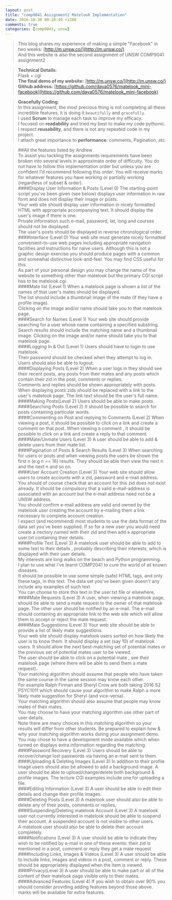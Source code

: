 ```yaml
---
layout: post
title: "comp9041 Assignment2 Matelook Implementation"
date: 2016-10-30 00:20:49 +1100
comments: true
categories: [comp9041, unsw]
---
```



> This blog shares my experience of making a simple "Facebook" in two weeks: [http://m.unsw.co/](http://m.unsw.co/)      
And this website is also the second assignment of UNSW COMP9041 assignment2

<!--more-->


> **Technical Details**:    
Flask + cgi     
**The final demo of my website:** [http://m.unsw.co/](http://m.unsw.co/)      
**Github address:** [https://github.com/daya0576/matelook_mini-facebook](https://github.com/daya0576/matelook_mini-facebook)    


> **Gracefully Coding**:    
In this assignment, the most precious thing is not completing all these incredible features, it is doing it `beautifully` and `gracefully`.      
I used **Scrum** to manage each task to improve my efficacy.    
I focused on **readability** and tried my best to make my code pythonic.   
I respect **reusability**, and there is not any repeated code in my project.    
I attach great importance to **performance**: comments, Pagination, etc.     

> ##All the features listed by Andrew       
To assist you tackling the assignments requirements have been broken into several levels in approximate order of difficulty. You do not have to follow this implementation order but unless you are confident I'd recommend following this order. You will receive marks for whatever features you have working or partially working (regardless of subset & order).    
####Display User Information & Posts (Level 0)
The starting-point script you've been given (see below) displays user information in raw form and does not display their image or posts.   
Your web site should display user information in nicely formatted HTML with appropriate accompanying text. It should display the user's image if there is one.    
Private information such e-mail, password, lat, long and courses should not be displayed.    
The user's posts should be displayed in reverse chronological order.    
####Interface (Level 0)
Your web site must generate nicely formatted convenient-to-use web pages including appropriate navigation facilities and instructions for naive users. Although this is not a graphic design exercise you should produce pages with a common and somewhat distinctive look-and-feel. You may find CSS useful for this.    
As part of your personal design you may change the name of the website to something other than matelook but the primary CGI script has to be matelook.cgi.    
####Mate list (Level 1)
When a matelook page is shown a list of the names of that user's mates should be displayed.    
The list should include a thumbnail image of the mate (if they have a profile image).    
Clicking on the image and/or name should take you to that matelook page.    
####Search for Names (Level 1)
Your web site should provide searching for a user whose name containing a specified substring. Search results should include the matching name and a thumbnail image. Clicking on the image and/or name should take you to that matelook page.    
####Logging In & Out (Level 1)
Users should have to login to use matelook.    
Their password should be checked when they attempt to log in.    
Users should also be able to logout.    
####Displaying Posts (Level 2)
When a user logs in they should see their recent posts, any posts from their mates and any posts which contain their zid in the post, comments or replies.    
Comments and replies should be shown appropriately with posts.    
When displaying posts zids should be replaced with a link to the user's matelook page. The link text should be the user's full name.    
####Making Posts(Level 2)
Users should be able to make posts.    
####Searching Posts (Level 2)
It should be possible to search for posts containing particular words.    
####Commenting on Post and replying to Comments (Level 2)
When viewing a post, it should be possible to click on a link and create a comment on that post. When viewing a comment , it should be possible to click on a link and create a reply to that comment.    
####Mate/Unmate Users (Level 3)
A user should be able to add & delete users from their mate list.    
####Pagination of Posts & Search Results (Level 3)
When searching for users or posts and when viewing posts the users be shown the first n (e.g n == 16) results. They should be able then view the next n and the next n and so on.   
####User Account Creation (Level 3)
Your web site should allow users to create accounts with a zid, password and e-mail address. You should of course check that an account for this zid does not exist already. It should be compulsory that a valid e-mail-address is associated with an account but the e-mail address need not be a UNSW address.    
You should confirm e-mail address are valid and owned by the matelook user creating the account by e-mailing them a link necessary to complete account creation.    
I expect (and recommend) most students to use the data format of the data set you've been supplied. If so for a new user you would need create a irectory named with their zid and then add a appropriate user.txt containing their details.    
####Profile Text (Level 3)
A matelook user should be able to add to some text to their details , probably describing their interests, which is displayed with their user details.    
My interests are long walks on the beach and Python programming.    
I plan to use what I've learnt COMP2041 to cure the world of all known diseases.    
It should be possible to use some simple (safe) HTML tags, and only these tags, in this text. The data set you've been given doesn't any include any examples of such text    
You can choose to store this text in the user.txt file or elsewhere,
####Mate Requests (Level 3)
A user, when viewing a matelook page, should be able to send a mate request to the owner of that matelook page. The other user should be notified by an e-mail. The e-mail should containing an appropriate link to the web site which will allow them to accept or reject the mate request.    
####Mate Suggestions (Level 3)
Your web site should be able to provide a list of likely mate suggestions.    
Your web site should display matelook users sorted on how likely the user is to know them. It should display a set (say 10) of matelook users. It should allow the next best-matching set of potential mates or the previous set of potential mates user to be viewed.    
The user should be able to click on a potential mate , see their matelook page (where there will be able to send them a mate request).    
Your matching algorithm should assume that people who have taken the same course in the same session may know each other.    
For example Ralph Firman and Sheryl Crow are both taking 2016 S2 PSYC1011 which should cause your algorithm to make Ralph a more likely mate suggestion for Sheryl (and vice-versa).    
Your matching algorithm should also assume that people may know mates of their mates.    
You may choose to have your matching algorithm use other part of user details.    
Note there are many choices in this matching algorithm so your results will differ from other students. Be prepared to explain how & why your matching algorithm works during your assignment demo. You may chose to have a development mode available which when turned on displays extra information regarding the matching.    
####Password Recovery (Level 3)
Users should be able to recover/change lost passwords via having an e-mail sent to them.    
####Uploading & Deleting Images (Level 3)
In addition to their profile image users should also be allowed to add a background image. A user should be able to upload/change/delete both background & profile images. The lecture CGI examples include one for uploading a file.    
####Editing Information (Level 3)
A user should be able to edit their details and change their profile images.    
####Deleting Posts (Level 3)
A matelook user should also be able to delete any of their posts, comments or replies,
####Suspending/Deleting matelook Account (Level 3)
A matelook user not currently interested in matelook should be able to suspend their account. A suspended account is not visible to other users.    
A matelook user should also be able to delete their account completely.    
####Notifications (Level 3)
A user should be able to indicate they wish to be notified by e-mail in one of these events:
their zid is mentioned in a post, comment or reply
they get a mate request
####Including Links, Images & Videos (Level 3)
A user should be able to include links, images and videos in a post, comment or reply. These should be appropriately displayed when the item is viewed.    
####Privacy(Level 3)
A user should be able to make part or all of the content of their matelook page visible only to their mates.    
####Advanced Features (Level 4)
If you wish to obtain over 90% you should consider providing adding features beyond those above. marks will be available for extra features.    
